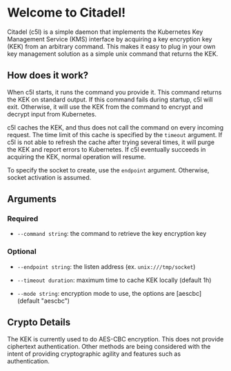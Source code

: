 # Welcome to Citadel!

Citadel (c5l) is a simple daemon that implements the Kubernetes Key Management Service (KMS)
interface by acquiring a key encryption key (KEK) from an arbitrary command.
This makes it easy to plug in your own key management solution as a simple unix
command that returns the KEK.

## How does it work?

When c5l starts, it runs the command you provide it. This command returns the
KEK on standard output. If this command fails during startup, c5l will exit.
Otherwise, it will use the KEK from the command to encrypt and decrypt input
from Kubernetes.

c5l caches the KEK, and thus does not call the command on every incoming
request. The time limit of this cache is specified by the `timeout` argument.
If c5l is not able to refresh the cache after trying several times, it will
purge the KEK and report errors to Kubernetes. If c5l eventually succeeds
in acquiring the KEK, normal operation will resume.

To specify the socket to create, use the `endpoint` argument. Otherwise,
socket activation is assumed.

## Arguments

### Required

 * `--command string`: the command to retrieve the key encryption key

### Optional

 * `--endpoint string`: the listen address (ex. `unix:///tmp/socket`)

 * `--timeout duration`: maximum time to cache KEK locally (default 1h)

 * `--mode string`: encryption mode to use, the options are \[aescbc\] (default "aescbc")

## Crypto Details

The KEK is currently used to do AES-CBC encryption. This does not provide
ciphertext authentication. Other methods are being considered with the intent
of providing cryptographic agility and features such as authentication.
